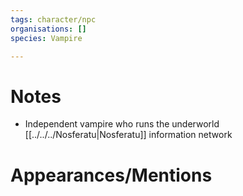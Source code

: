 ```yaml
---
tags: character/npc
organisations: []
species: Vampire

---
```


# Notes
- Independent vampire who runs the underworld [[../../../Nosferatu|Nosferatu]] information network
# Appearances/Mentions

